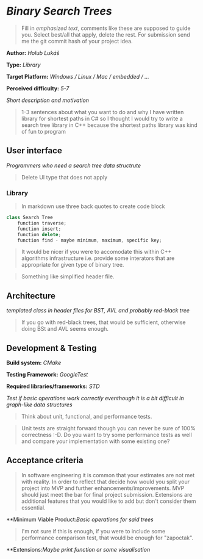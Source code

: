 # *Binary Search Trees*


> Fill in *emphasized text*, comments like these are supposed to guide you. Select best/all that apply, delete the rest.
> For submission send me the git commit hash of your project idea.

**Author:** *Holub Lukáš*

**Type:** *Library*

**Target Platform:** *Windows / Linux / Mac / embedded / ...*

**Perceived difficulty:** *5-7*

*Short description and motivation*
> 1-3 sentences about what you want to do and why
I have written library for shortest paths in C# so I thought I would try
to write a search tree library in C++ because the shortest paths library was
kind of fun to program

## User interface
*Programmers who need a search tree data structrute*

> Delete UI type that does not apply


### Library
> In markdown use three back quotes to create code block
```c++
class Search Tree
    function traverse;
    function insert;
    function delete;
    function find - maybe minimum, maximum, specific key;
```

> It would be nicer if you were to accomodate this within C++ algorithms infrastructure i.e. provide some interators that are appropriate for given type of binary tree.

> Something like simplified header file.

## Architecture

*templated class in header files for BST, AVL and probably red-black tree*

> If you go with red-black trees, that would be sufficient, otherwise doing BSt and AVL seems enough.

## Development & Testing
**Build system:** *CMake*

**Testing Framework:** *GoogleTest*

**Required libraries/frameworks:** *STD*

*Test if basic operations work correctly eventhough it is a bit difficult in graph-like data structures*
>Think about unit, functional, and performance tests.

> Unit tests are straight forward though you can never be sure of 100% correctness :-D. Do you want to try some performance tests as well and compare your implementation with some existing one?

## Acceptance criteria
> In software engineering it is common that your estimates are not met with reality. In order to reflect that decide how would you split your project into MVP and further enhancements/improvements. MVP should just meet the bar for final project submission. Extensions are additional features that you would like to add but don't consider them essential.

**Minimum Viable Product:*Basic operations for said trees*
> I'm not sure if this is enough, if you were to include some performance comparison test, that would be enough for "zapoctak".

**Extensions:*Maybe print function or some visualisation*
